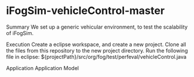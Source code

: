 # iFogSim-vehicleControl-master
 
Summary
We set up a generic vehicular environment, to test the scalability of iFogSim.

Execution
Create a eclipse workspace, and create a new project. Clone all the files from this repository to the new project directory. Run the following file in eclipse: ${projectPath}/src/org/fog/test/perfeval/vehicleControl.java

Application
Application Model

